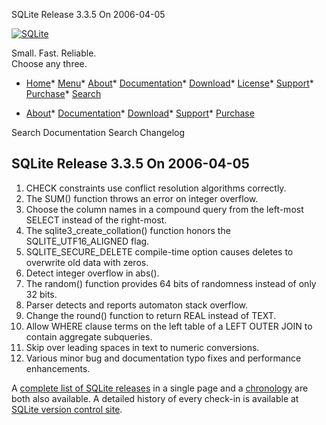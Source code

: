 




SQLite Release 3\.3\.5 On 2006\-04\-05




[![SQLite](../images/sqlite370_banner.gif)](../index.html)


Small. Fast. Reliable.  
Choose any three.


* [Home](../index.html)* [Menu](javascript:void(0))* [About](../about.html)* [Documentation](../docs.html)* [Download](../download.html)* [License](../copyright.html)* [Support](../support.html)* [Purchase](../prosupport.html)* [Search](javascript:void(0))




* [About](../about.html)* [Documentation](../docs.html)* [Download](../download.html)* [Support](../support.html)* [Purchase](../prosupport.html)






Search Documentation
Search Changelog







## SQLite Release 3\.3\.5 On 2006\-04\-05

1. CHECK constraints use conflict resolution algorithms correctly.
2. The SUM() function throws an error on integer overflow.
3. Choose the column names in a compound query from the left\-most SELECT
 instead of the right\-most.
4. The sqlite3\_create\_collation() function
 honors the SQLITE\_UTF16\_ALIGNED flag.
5. SQLITE\_SECURE\_DELETE compile\-time option causes deletes to overwrite
 old data with zeros.
6. Detect integer overflow in abs().
7. The random() function provides 64 bits of randomness instead of
 only 32 bits.
8. Parser detects and reports automaton stack overflow.
9. Change the round() function to return REAL instead of TEXT.
10. Allow WHERE clause terms on the left table of a LEFT OUTER JOIN to
 contain aggregate subqueries.
11. Skip over leading spaces in text to numeric conversions.
12. Various minor bug and documentation typo fixes and
 performance enhancements.



A [complete list of SQLite releases](../changes.html)
 in a single page and a [chronology](../chronology.html) are both also available.
 A detailed history of every
 check\-in is available at
 [SQLite version control site](https://www.sqlite.org/src/timeline).


